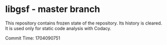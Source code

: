 # libgsf - master branch

This repository contains frozen state of the repository.
Its history is cleared. It is used only for static code
analysis with Codacy.

Commit Time: 1704090751